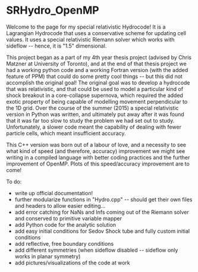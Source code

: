 # SRHydro_OpenMP

Welcome to the page for my special relativistic Hydrocode! It is a Lagrangian Hydrocode that uses a conservative scheme for updating cell values. It uses a special relativistic Riemann solver which works with sideflow -- hence, it is "1.5" dimensional. 

This project began as a part of my 4th year thesis project (advised by Chris Matzner at University of Toronto), and at the end of that thesis project we had a working python code and a working Fortran version (with the added feature of PPM) that could do some pretty cool things -- but this did not accomplish the original goal! The original goal was to develop a hydrocode that was relativistic, and that could be used to model a particular kind of shock breakout in a core-collapse supernova, which required the added exotic property of being capable of modelling movement perpendicular to the 1D grid. Over the course of the summer (2015) a special relativistic version in Python was written, and ultimately put away after it was found that it was far too slow to study the problem we had set out to study. Unfortunately, a slower code meant the capability of dealing with fewer particle cells, which meant insufficient accuracy.

This C++ version was born out of a labour of love, and a necessity to see what kind of speed (and therefore, accuracy) improvement we might see writing in a compiled language with better coding practices and the further improvement of OpenMP. 
Plots of this speed/accuracy improvement are to come!

To do:
- write up official documentation!
- further modularize functions in "Hydro.cpp" -- should get their own files and headers to allow easier editing...
- add error catching for NaNs and Infs coming out of the Riemann solver and conserved to primitive variable mapper
- add Python code for the analytic solution
- add easy initial conditions for Sedov Shock tube and fully custom initial conditions
- add reflective, free boundary conditions
- add different symmetries (when sideflow disabled -- sideflow only works in planar symmetry)
- add pictures/visualizations of the code at work

